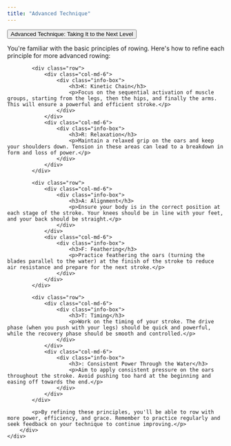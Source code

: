 ```yaml
---
title: "Advanced Technique"
---
```


<div class="accordion-section">
    <button class="accordion-toggle" aria-expanded="false" aria-controls="advanced-technique-content">Advanced Technique: Taking It to the Next Level</button>
    <div class="accordion-content" id="advanced-technique-content">
        <div class="accordion-content-inner">
            <p>You're familiar with the basic principles of rowing. Here's how to refine each principle for more advanced rowing:</p>

            <div class="row">
                <div class="col-md-6">
                    <div class="info-box">
                        <h3>K: Kinetic Chain</h3>
                        <p>Focus on the sequential activation of muscle groups, starting from the legs, then the hips, and finally the arms. This will ensure a powerful and efficient stroke.</p>
                    </div>
                </div>
                <div class="col-md-6">
                    <div class="info-box">
                        <h3>R: Relaxation</h3>
                        <p>Maintain a relaxed grip on the oars and keep your shoulders down. Tension in these areas can lead to a breakdown in form and loss of power.</p>
                    </div>
                </div>
            </div>

            <div class="row">
                <div class="col-md-6">
                    <div class="info-box">
                        <h3>A: Alignment</h3>
                        <p>Ensure your body is in the correct position at each stage of the stroke. Your knees should be in line with your feet, and your back should be straight.</p>
                    </div>
                </div>
                <div class="col-md-6">
                    <div class="info-box">
                        <h3>F: Feathering</h3>
                        <p>Practice feathering the oars (turning the blades parallel to the water) at the finish of the stroke to reduce air resistance and prepare for the next stroke.</p>
                    </div>
                </div>
            </div>

            <div class="row">
                <div class="col-md-6">
                    <div class="info-box">
                        <h3>T: Timing</h3>
                        <p>Work on the timing of your stroke. The drive phase (when you push with your legs) should be quick and powerful, while the recovery phase should be smooth and controlled.</p>
                    </div>
                </div>
                <div class="col-md-6">
                    <div class="info-box">
                        <h3>: Consistent Power Through the Water</h3>
                        <p>Aim to apply consistent pressure on the oars throughout the stroke. Avoid pushing too hard at the beginning and easing off towards the end.</p>
                    </div>
                </div>
            </div>

            <p>By refining these principles, you'll be able to row with more power, efficiency, and grace. Remember to practice regularly and seek feedback on your technique to continue improving.</p>
        </div>
    </div>
</div>
